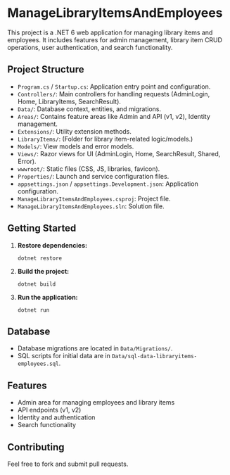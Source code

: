 # ManageLibraryItemsAndEmployees

This project is a .NET 6 web application for managing library items and employees. It includes features for admin management, library item CRUD operations, user authentication, and search functionality.

## Project Structure

- `Program.cs` / `Startup.cs`: Application entry point and configuration.
- `Controllers/`: Main controllers for handling requests (AdminLogin, Home, LibraryItems, SearchResult).
- `Data/`: Database context, entities, and migrations.
- `Areas/`: Contains feature areas like Admin and API (v1, v2), Identity management.
- `Extensions/`: Utility extension methods.
- `LibraryItems/`: (Folder for library item-related logic/models.)
- `Models/`: View models and error models.
- `Views/`: Razor views for UI (AdminLogin, Home, SearchResult, Shared, Error).
- `wwwroot/`: Static files (CSS, JS, libraries, favicon).
- `Properties/`: Launch and service configuration files.
- `appsettings.json` / `appsettings.Development.json`: Application configuration.
- `ManageLibraryItemsAndEmployees.csproj`: Project file.
- `ManageLibraryItemsAndEmployees.sln`: Solution file.

## Getting Started

1. **Restore dependencies:**
   ```pwsh
   dotnet restore
   ```
2. **Build the project:**
   ```pwsh
   dotnet build
   ```
3. **Run the application:**
   ```pwsh
   dotnet run
   ```

## Database

- Database migrations are located in `Data/Migrations/`.
- SQL scripts for initial data are in `Data/sql-data-libraryitems-employees.sql`.

## Features

- Admin area for managing employees and library items
- API endpoints (v1, v2)
- Identity and authentication
- Search functionality

## Contributing

Feel free to fork and submit pull requests.
